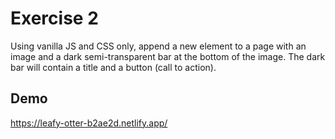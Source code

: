# Exercise 2

Using vanilla JS and CSS only, append a new element to a page with an image and a dark semi-transparent bar at the bottom of the image. The dark bar will contain a title and a button (call to action).

## Demo

https://leafy-otter-b2ae2d.netlify.app/
